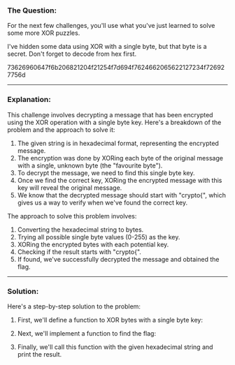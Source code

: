 ### The Question:

For the next few challenges, you'll use what you've just learned to solve some more XOR puzzles.

I've hidden some data using XOR with a single byte, but that byte is a secret. Don't forget to decode from hex first.

73626960647f6b206821204f21254f7d694f7624662065622127234f726927756d

---

### Explanation:

This challenge involves decrypting a message that has been encrypted using the XOR operation with a single byte key. Here's a breakdown of the problem and the approach to solve it:

1. The given string is in hexadecimal format, representing the encrypted message.
2. The encryption was done by XORing each byte of the original message with a single, unknown byte (the "favourite byte").
3. To decrypt the message, we need to find this single byte key.
4. Once we find the correct key, XORing the encrypted message with this key will reveal the original message.
5. We know that the decrypted message should start with "crypto{", which gives us a way to verify when we've found the correct key.

The approach to solve this problem involves:
1. Converting the hexadecimal string to bytes.
2. Trying all possible single byte values (0-255) as the key.
3. XORing the encrypted bytes with each potential key.
4. Checking if the result starts with "crypto{".
5. If found, we've successfully decrypted the message and obtained the flag.

---
### Solution:

Here's a step-by-step solution to the problem:

1. First, we'll define a function to XOR bytes with a single byte key:

2. Next, we'll implement a function to find the flag:

3. Finally, we'll call this function with the given hexadecimal string and print the result.

